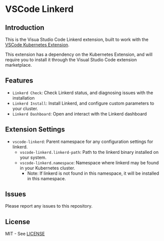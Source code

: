 # VSCode Linkerd

## Introduction

This is the Visua Studio Code Linkerd extension, built to work with the [VSCode Kubernetes Extension](https://github.com/Azure/vscode-kubernetes-tools).

This extension has a dependency on the Kubernetes Extension, and will require you to install it through the Visual Studio Code extension marketplace.

## Features

* `Linkerd Check`:  Check Linkerd status, and diagnosing issues with the installation
* `Linkerd Install`:  Install Linkerd, and configure custom parameters to your cluster.
* `Linkerd Dashboard`: Open and interact with the Linkerd dashboard

## Extension Settings

* `vscode-linkerd`: Parent namespace for any configuration settings for linkerd.
     - `vscode-linkerd.linkerd-path`: Path to the linkerd binary installed on your system.
     - `vscode-linkerd.namespace`: Namespace where linkerd may be found in your Kubernetes cluster.
        - Note: If linkerd is not found in this namespace, it will be installed in this namespace.

## Issues

Please report any issues to this repository.

## License

MIT - See [LICENSE](./LICENSE)

